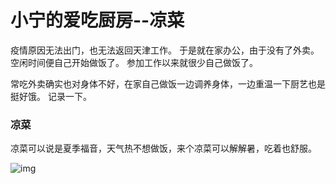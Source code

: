 # 小宁的爱吃厨房--凉菜

疫情原因无法出门，也无法返回天津工作。
于是就在家办公，由于没有了外卖。空闲时间便自己开始做饭了。
参加工作以来就很少自己做饭了。

常吃外卖确实也对身体不好，在家自己做饭一边调养身体，一边重温一下厨艺也是挺好饿。
记录一下。

### 凉菜
凉菜可以说是夏季福音，天气热不想做饭，来个凉菜可以解解暑，吃着也舒服。








![img](https://s1.ax1x.com/2020/09/25/09thrt.md.jpg)
